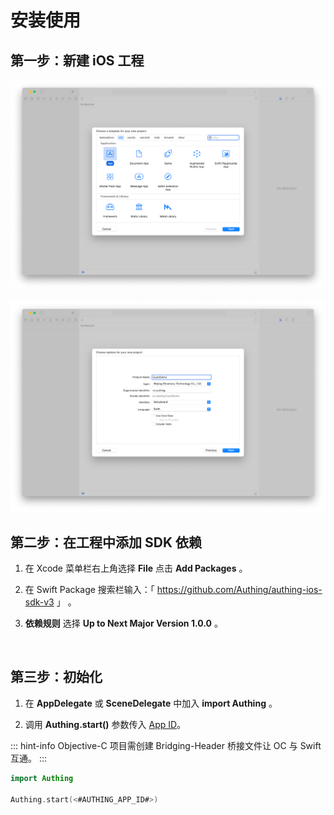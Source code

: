 # 安装使用

<LastUpdated/>

## 第一步：新建 iOS 工程

![](./images/create_project1.png)

![](./images/create_project2.png)

## 第二步：在工程中添加 SDK 依赖

1. 在 Xcode 菜单栏右上角选择 **File** 点击 **Add Packages** 。

2. 在 Swift Package 搜索栏输入：「 https://github.com/Authing/authing-ios-sdk-v3 」 。

3. **依赖规则** 选择 **Up to Next Major Version 1.0.0** 。

<br>

## 第三步：初始化

1. 在 **AppDelegate** 或 **SceneDelegate** 中加入 **import Authing** 。

2. 调用 **Authing.start()** 参数传入 [App ID](https://docs.authing.cn/v2/guides/faqs/get-app-id-and-secret.html)。

::: hint-info
Objective-C 项目需创建 Bridging-Header 桥接文件让 OC 与 Swift 互通。
:::

```swift
import Authing

Authing.start(<#AUTHING_APP_ID#>)
 ```
 
<br>